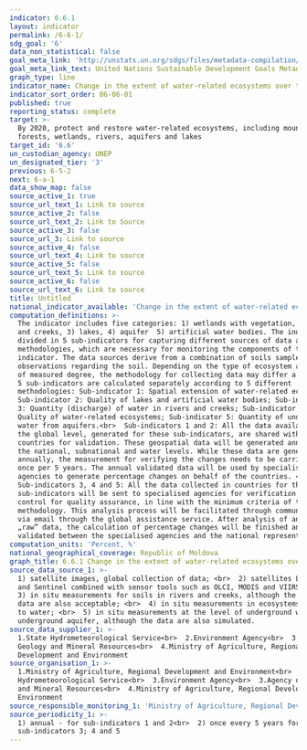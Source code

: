```yaml
---
indicator: 6.6.1
layout: indicator
permalink: /6-6-1/
sdg_goal: '6'
data_non_statistical: false
goal_meta_link: 'http://unstats.un.org/sdgs/files/metadata-compilation/Metadata-Goal-6.pdf'
goal_meta_link_text: United Nations Sustainable Development Goals Metadata (pdf 428kB)
graph_type: line
indicator_name: Change in the extent of water-related ecosystems over time
indicator_sort_order: 06-06-01
published: true
reporting_status: complete
target: >-
  By 2020, protect and restore water-related ecosystems, including mountains,
  forests, wetlands, rivers, aquifers and lakes
target_id: '6.6'
un_custodian_agency: UNEP
un_designated_tier: '3'
previous: 6-5-2
next: 6-a-1
data_show_map: false
source_active_1: true
source_url_text_1: Link to source
source_active_2: false
source_url_text_2: Link to Source
source_active_3: false
source_url_3: Link to source
source_active_4: false
source_url_text_4: Link to source
source_active_5: false
source_url_text_5: Link to source
source_active_6: false
source_url_text_6: Link to source
title: Untitled
national_indicator_available: 'Change in the extent of water-related ecosystems over time, %'
computation_definitions: >-
  The indicator includes five categories: 1) wetlands with vegetation, 2) rivers
  and creeks, 3) lakes, 4) aquifer  5) artificial water bodies. The indicator is
  divided in 5 sub-indicators for capturing different sources of data and
  methodologies, which are necessary for monitoring the components of the
  indicator. The data sources derive from a combination of soils samples and
  observations regarding the soil. Depending on the type of ecosystem and type
  of measured degree, the methodology for collecting data may differ a lot. The
  5 sub-indicators are calculated separately according to 5 different
  methodologies: Sub-indicator 1: Spatial extension of water-related ecosystems;
  Sub-indicator 2: Quality of lakes and artificial water bodies; Sub-indicator
  3: Quantity (discharge) of water in rivers and creeks; Sub-indicator 4:
  Quality of water-related ecosystems; Sub-indicator 5: Quantity of underground
  water from aquifers.<br>  Sub-indicators 1 and 2: All the data available at
  the global level, generated for these sub-indicators, are shared with
  countries for validation. These geospatial data will be generated annually at
  the national, subnational and water levels. While these data are generated
  annually, the measurement for verifying the changes needs to be carried out
  once per 5 years. The annual validated data will be used by specialised
  agencies to generate percentage changes on behalf of the countries. <br> 
  Sub-indicators 3, 4 and 5: All the data collected in countries for these
  sub-indicators will be sent to specialised agencies for verification and
  control for quality assurance, in line with the minimum criteria of the
  methodology. This analysis process will be facilitated through communication
  via email through the global assistance service. After analysis of annual
  „raw” data, the calculation of percentage changes will be finished and
  validated between the specialised agencies and the national representative.
computation_units: 'Percent, %'
national_geographical_coverage: Republic of Moldova
graph_title: 6.6.1 Change in the extent of water-related ecosystems over time
source_data_source_1: >-
  1) satellite images, global collection of data; <br>  2) satellites Landsat
  and Sentinel combined with sensor tools such as OLCI, MODIS and VIIRS; <br> 
  3) in situ measurements for soils in rivers and creeks, although the simulated
  data are also acceptable; <br>  4) in situ measurements in ecosystems related
  to water; <br>  5) in situ measurements at the level of underground water from
  underground aquifer, although the data are also simulated.  
source_data_supplier_1: >-
  1.State Hydrometeorological Service<br>  2.Environment Agency<br>  3.Agency of
  Geology and Mineral Resources<br>  4.Ministry of Agriculture, Regional
  Development and Environment
source_organisation_1: >-
  1.Ministry of Agriculture, Regional Development and Environment<br>  2.State
  Hydrometeorological Service<br>  3.Environment Agency<br>  3.Agency of Geology
  and Mineral Resources<br>  4.Ministry of Agriculture, Regional Development and
  Environment
source_responsible_monitoring_1: 'Ministry of Agriculture, Regional Development and Environment'
source_periodicity_1: >-
  1) annual - for sub-indicators 1 and 2<br>  2) once every 5 years for
  sub-indicators 3; 4 and 5
---
```

